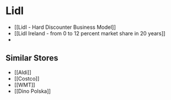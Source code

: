 # Lidl

- [[Lidl - Hard Discounter Business Model]]
- [[Lidl Ireland - from 0 to 12 percent market share in 20 years]]
- 



## Similar Stores
- [[Aldi]]
- [[Costco]]
- [[WMT]]
- [[Dino Polska]]
